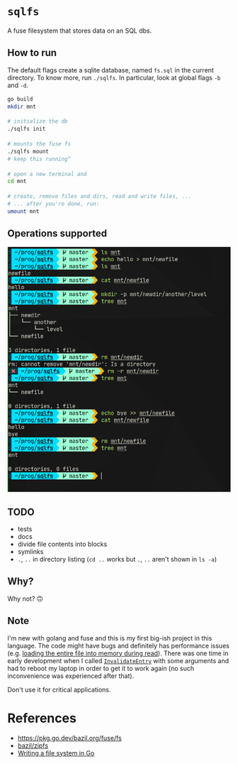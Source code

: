 # `sqlfs`
A fuse filesystem that stores data on an SQL dbs.

## How to run
The default flags create a sqlite database, named `fs.sql` in the current directory. To know more, run `./sqlfs`. In particular, look at global flags `-b` and `-d`.

```sh
go build
mkdir mnt

# initialize the db
./sqlfs init

# mounts the fuse fs
./sqlfs mount
# keep this running^

# open a new terminal and
cd mnt

# create, remove files and dirs, read and write files, ...
# ... after you're done, run:
umount mnt
```

## Operations supported
![demo](./.images/demo.png)

## TODO
- tests
- docs
- divide file contents into blocks
- symlinks
- `.`, `..` in directory listing (`cd ..` works but `.`, `..` aren't shown in `ls -a`)

## Why?
Why not? 🙃

## Note
I'm new with golang and fuse and this is my first big-ish project in this language. The code might have bugs and definitely has performance issues (e.g. [loading the entire file into memory during read](https://github.com/yoogottamk/sqlfs/blob/51f11243ba9bc02af95bf92438852385d262325f/sqlutils/common.go#L161-L163)). There was one time in early development when I called [`InvalidateEntry`](https://pkg.go.dev/bazil.org/fuse@v0.0.0-20200524192727-fb710f7dfd05#Conn.InvalidateEntry) with some arguments and had to reboot my laptop in order to get it to work again (no such inconvenience was experienced after that).

Don't use it for critical applications.

# References
- https://pkg.go.dev/bazil.org/fuse/fs
- [bazil/zipfs](https://github.com/bazil/zipfs)
- [Writing a file system in Go](https://bazil.org/talks/2013-06-10-la-gophers/#1)
